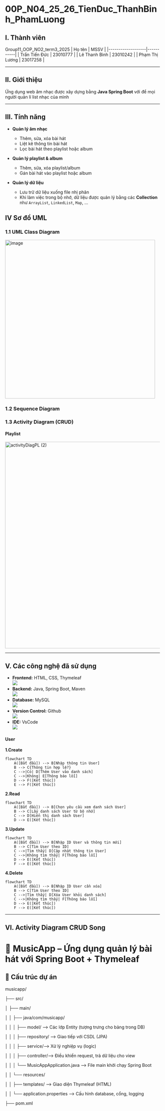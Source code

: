 # 00P_N04_25_26_TienDuc_ThanhBinh_PhamLuong

## **I. Thành viên**
Group11_OOP_NO2_term3_2025
| Họ tên            | MSSV      |
|-------------------|-----------|
| Trần Tiến Đức     | 23010777  |
| Lê Thanh Bình     | 23010242  |
| Phạm Thị Lương    | 23017258  |

---

## **II. Giới thiệu**
Ứng dụng web âm nhạc được xây dựng bằng **Java Spring Boot** với để mọi người quản lí list nhạc của mình

---
## **III. Tính năng**

- **Quản lý âm nhạc**  
  - Thêm, sửa, xóa bài hát  
  - Liệt kê thông tin bài hát  
  - Lọc bài hát theo playlist hoặc album  

- **Quản lý playlist & album**  
  - Thêm, sửa, xóa playlist/album  
  - Gán bài hát vào playlist hoặc album  

- **Quản lý dữ liệu**  
  - Lưu trữ dữ liệu xuống file nhị phân  
  - Khi làm việc trong bộ nhớ, dữ liệu được quản lý bằng các **Collection** như `ArrayList`, `LinkedList`, `Map`, …  


## **IV Sơ đồ UML**
### 1.1 UML Class Diagram
<img width="488" height="517" alt="image" src="https://github.com/user-attachments/assets/431125fa-545c-4adb-b6cf-04b054098aaa" />

### 1.2 Sequence Diagram

### 1.3 Activity Diagram (CRUD)

#### Playlist

<img width="1189" height="673" alt="activityDiagPL (2)" src="https://github.com/user-attachments/assets/5a5ee817-3dac-44d5-a704-9d5d1e360390" />

---

## **V. Các công nghệ đã sử dụng** 
- **Frontend:** HTML, CSS, Thymeleaf  
  <img src="https://skillicons.dev/icons?i=html,css,spring" />  
- **Backend:** Java, Spring Boot, Maven  
  <img src="https://skillicons.dev/icons?i=java,spring,maven" />    
- **Database:** MySQL  
  <img src="https://skillicons.dev/icons?i=mysql,aiven" />  
- **Version Control:** Github  
  <img src="https://skillicons.dev/icons?i=git,github" />   
- **IDE:** VsCode  
  <img src="https://skillicons.dev/icons?i=vscode" />

#### User


**1.Create**
```mermaid
flowchart TD
    A([Bắt đầu]) --> B[Nhập thông tin User]
    B --> C{Thông tin hợp lệ?}
    C -->|Có| D[Thêm User vào danh sách]
    C -->|Không| E[Thông báo lỗi]
    D --> F([Kết thúc])
    E --> F([Kết thúc])
```

**2.Read**
```mermaid
flowchart TD
    A([Bắt đầu]) --> B[Chọn yêu cầu xem danh sách User]
    B --> C[Lấy danh sách User từ bộ nhớ]
    C --> D[Hiển thị danh sách User]
    D --> E([Kết thúc])
```

**3.Update**
```mermaid
flowchart TD
    A([Bắt đầu]) --> B[Nhập ID User và thông tin mới]
    B --> C[Tìm User theo ID]
    C -->|Tìm thấy| D[Cập nhật thông tin User]
    C -->|Không tìm thấy| F[Thông báo lỗi]
    D --> E([Kết thúc])
    F --> E([Kết thúc])
```


**4.Delete**
```mermaid
flowchart TD
    A([Bắt đầu]) --> B[Nhập ID User cần xóa]
    B --> C[Tìm User theo ID]
    C -->|Tìm thấy| D[Xóa User khỏi danh sách]
    C -->|Không tìm thấy| F[Thông báo lỗi]
    D --> E([Kết thúc])
    F --> E([Kết thúc])
```
---
## VI. Activity Diagram CRUD Song 



# 🎵 MusicApp – Ứng dụng quản lý bài hát với Spring Boot + Thymeleaf

## 📁 Cấu trúc dự án


musicapp/

├── src/

│   ├── main/

│   │   ├── java/com/musicapp/

│   │   │   ├── model/ --> Các lớp Entity (tượng trưng cho bảng trong DB)

│   │   │   ├── repository/ --> Giao tiếp với CSDL (JPA)

│   │   │   ├── service/--> Xử lý nghiệp vụ (logic)

│   │   │   ├── controller/--> Điều khiển request, trả dữ liệu cho view

│   │   │   └── MusicAppApplication.java --> File main khởi chạy Spring Boot

│   │   └── resources/

│   │       ├── templates/ --> Giao diện Thymeleaf (HTML)

│   │       └── application.properties --> Cấu hình database, cổng, logging

├── pom.xml

